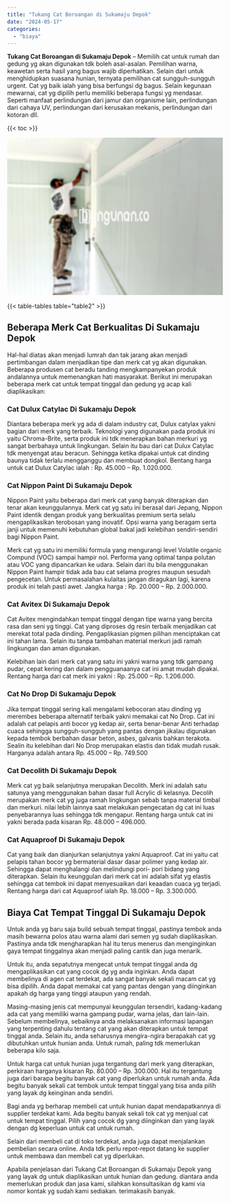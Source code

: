 ```yaml
---
title: "Tukang Cat Boroangan di Sukamaju Depok"
date: "2024-05-17"
categories: 
  - "biaya"
---
```


**Tukang Cat Boroangan di Sukamaju Depok** – Memilih cat untuk rumah dan gedung yg akan digunakan tdk boleh asal-asalan. Pemilihan warna, keawetan serta hasil yang bagus wajib diperhatikan. Selain dari untuk menghidupkan suasana hunian, ternyata pemilihan cat sungguh-sungguh urgent. Cat yg baik ialah yang bisa berfungsi dg bagus. Selain kegunaan mewarnai, cat yg dipilih perlu memiliki beberapa fungsi yg mendasar. Seperti manfaat perlindungan dari jamur dan organisme lain, perlindungan dari cahaya UV, perlindungan dari kerusakan mekanis, perlindungan dari kotoran dll.

{{< toc >}}

![Tukang Cat Boroangan di Sukamaju Depok](/images/jasa-cat-murah12.png)

{{< table-tables table="table2" >}}

## Beberapa Merk Cat Berkualitas Di Sukamaju Depok

Hal-hal diatas akan menjadi lumrah dan tak jarang akan menjadi pertimbangan dalam menjadikan tipe dan merk cat yg akan digunakan. Beberapa produsen cat beradu tanding mengkampanyekan produk andalannya untuk memenangkan hati masyarakat. Berikut ini merupakan beberapa merk cat untuk tempat tinggal dan gedung yg acap kali diaplikasikan:

### Cat Dulux Catylac Di Sukamaju Depok

Diantara beberapa merk yg ada di dalam industry cat, Dulux catylax yakni bagian dari merk yang terbaik. Teknologi yang digunakan pada produk ini yaitu Chroma-Brite, serta produk ini tdk menerapkan bahan merkuri yg sangat berbahaya untuk lingkungan. Selain itu bau dari cat Dulux Catylac tdk menyengat atau beracun. Sehingga ketika dipakai untuk cat dinding baunya tidak terlalu mengganggu dan membuat dongkol. Bentang harga untuk cat Dulux Catylac ialah : Rp. 45.000 – Rp. 1.020.000.

### Cat Nippon Paint Di Sukamaju Depok

Nippon Paint yaitu beberapa dari merk cat yang banyak diterapkan dan tenar akan keunggulannya. Merk cat yg satu ini berasal dari Jepang, Nippon Paint identik dengan produk yang berkualitas premium serta selalu mengaplikasikan terobosan yang inovatif. Opsi warna yang beragam serta janji untuk memenuhi kebutuhan global bakal jadi kelebihan sendiri-sendiri bagi Nippon Paint.

Merk cat yg satu ini memiliki formula yang mengurangi level Volatile organic Compund (VOC) sampai hampir nol. Performa yang optimal tanpa polutan atau VOC yang dipancarkan ke udara. Selain dari itu bila menggunakan Nippon Paint hampir tidak ada bau cat selama progres maupun sesudah pengecetan. Untuk permasalahan kulaitas jangan diragukan lagi, karena produk ini telah pasti awet. Jangka harga : Rp. 20.000 – Rp. 2.000.000.

### Cat Avitex Di Sukamaju Depok

Cat Avitex mengindahkan tempat tinggal dengan tipe warna yang bercita rasa dan seni yg tinggi. Cat yang diproses dg resin terbaik menjadikan cat merekat total pada dinding. Pengaplikasian pigmen pilihan menciptakan cat ini tahan lama. Selain itu tanpa tambahan material merkuri jadi ramah lingkungan dan aman digunakan.

Kelebihan lain dari merk cat yang satu ini yakni warna yang tdk gampang pudar, cepat kering dan dalam pengguanaanya cat ini amat mudah dipakai. Rentang harga dari cat merk ini yakni : Rp. 25.000 – Rp. 1.206.000.

### Cat No Drop Di Sukamaju Depok

Jika tempat tinggal sering kali mengalami kebocoran atau dinding yg merembes beberapa alternatif terbaik yakni memakai cat No Drop. Cat ini adalah cat pelapis anti bocor yg kedap air, serta benar-benar Anti terhadap cuaca sehingga sungguh-sungguh yang pantas dengan jikalau digunakan kepada tembok berbahan dasar beton, asbes, galvanis bahkan terakota. Sealin itu kelebihan dari No Drop merupakan elastis dan tidak mudah rusak. Harganya adalah antara Rp. 45.000 – Rp. 749.500

### Cat Decolith Di Sukamaju Depok

Merk cat yg baik selanjutnya merupakan Decolith. Merk ini adalah satu satunya yang menggunakan bahan dasar full Acrylic di kelasnya. Decolih merupakan merk cat yg juga ramah lingkungan sebab tanpa material timbal dan merkuri. nilai lebih lainnya saat melakukan pengecatan dg cat ini luas penyebarannya luas sehingga tdk mengapur. Rentang harga untuk cat ini yakni berada pada kisaran Rp. 48.000 – 496.000.

### Cat Aquaproof Di Sukamaju Depok

Cat yang baik dan dianjurkan selanjutnya yakni Aquaproof. Cat ini yaitu cat pelapis tahan bocor yg bermaterial dasar dasar polimer yang kedap air. Sehingga dapat menghalangi dan melindungi pori- pori bidang yang diterapkan. Selain itu keunggulan dari merk cat ini adalah sifat yg elastis sehingga cat tembok ini dapat menyesuaikan dari keaadan cuaca yg terjadi. Rentang harga dari cat Aquaproof ialah Rp. 18.000 – Rp. 3.300.000.

## Biaya Cat Tempat Tinggal Di Sukamaju Depok

Untuk anda yg baru saja build sebuah tempat tinggal, pastinya tembok anda masih bewarna polos atau warna alami dari semen yg sudah diaplikasikan. Pastinya anda tdk mengharapkan hal itu terus menerus dan menginginkan gaya tempat tinggalnya akan menjadi paling cantik dan juga menarik.

Untuk itu, anda sepatutnya mengecat untuk tempat tinggal anda dg mengaplikasikan cat yang cocok dg yg anda inginkan. Anda dapat membelinya di agen cat terdekat, ada sangat banyak sekali macam cat yg bisa dipilih. Anda dapat memakai cat yang pantas dengan yang diinginkan apakah dg harga yang tinggi ataupun yang rendah.

Masing-masing jenis cat mempunyai keunggulan tersendiri, kadang-kadang ada cat yang memiliki warna gampang pudar, warna jelas, dan lain-lain. Sebelum membelinya, sebaiknya anda melaksanakan informasi lapangan yang terpenting dahulu tentang cat yang akan diterapkan untuk tempat tinggal anda. Selain itu, anda seharusnya mengira-ngira berapakah cat yg dibutuhkan untuk hunian anda. Untuk rumah, paling tdk memerlukan beberapa kilo saja.

Untuk harga cat untuk hunian juga tergantung dari merk yang diterapkan, perkiraan harganya kisaran Rp. 80.000 – Rp. 300.000. Hal itu tergantung juga dari barapa begitu banyak cat yang diperlukan untuk rumah anda. Ada begitu banyak sekali cat tembok untuk tempat tinggal yang bisa anda pilih yang layak dg keinginan anda sendiri.

Bagi anda yg berharap membeli cat untuk hunian dapat mendapatkannya di supplier terdekat kami. Ada begitu banyak sekali tok cat yg menjual cat untuk tempat tinggal. Pilih yang cocok dg yang diinginkan dan yang layak dengan dg keperluan untuk cat untuk rumah.

Selain dari membeli cat di toko terdekat, anda juga dapat menjalankan pembelian secara online. Anda tdk perlu repot-repot datang ke supplier untuk membawa dan membeli cat yg diperlukan.

Apabila penjelasan dari Tukang Cat Boroangan di Sukamaju Depok yang yang layak dg untuk diaplikasikan untuk hunian dan gedung. diantara anda memerlukan produk dan jasa kami, silahkan konsultasikan dg kami via nomor kontak yg sudah kami sediakan. terimakasih banyak.
